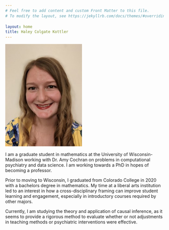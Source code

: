 ```yaml
---
# Feel free to add content and custom Front Matter to this file.
# To modify the layout, see https://jekyllrb.com/docs/themes/#overriding-theme-defaults

layout: home
title: Haley Colgate Kottler
---
```


![Haley Colgate Kottler](/assets/images/headshot.jpg)

I am a graduate student in mathematics at the University of Wisconsin-Madison working with Dr. Amy Cochran on problems in computational psychiatry and data science.  I am working towards a PhD in hopes of becoming a professor.

Prior to moving to Wisconsin, I graduated from Colorado College in 2020 with a bachelors degree in mathematics.  My time at a liberal arts institution led to an interest in how a cross-disciplinary framing can improve student learning and engagement, especially in introductory courses required by other majors.

Currently, I am studying the theory and application of causal inference, as it seems to provide a rigorous method to evaluate whether or not adjustments in teaching methods or psychiatric interventions were effective.
